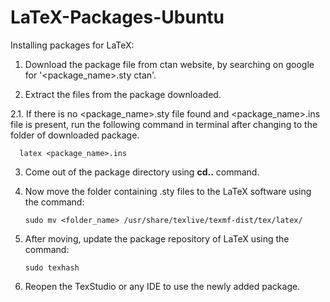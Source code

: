 # LaTeX-Packages-Ubuntu

Installing packages for LaTeX:

1. Download the package file from ctan website, by searching on google for '<package_name>.sty ctan'.

2. Extract the files from the package downloaded.

  2.1. If there is no <package_name>.sty file found and <package_name>.ins file is present, run the following command in terminal after changing to the folder of downloaded package.
  
      latex <package_name>.ins

3. Come out of the package directory using **cd..** command.

4. Now move the folder containing .sty files to the LaTeX software using the command:

      `sudo mv <folder_name> /usr/share/texlive/texmf-dist/tex/latex/`

5. After moving, update the package repository of LaTeX using the command:

      `sudo texhash`

6. Reopen the TexStudio or any IDE to use the newly added package.
